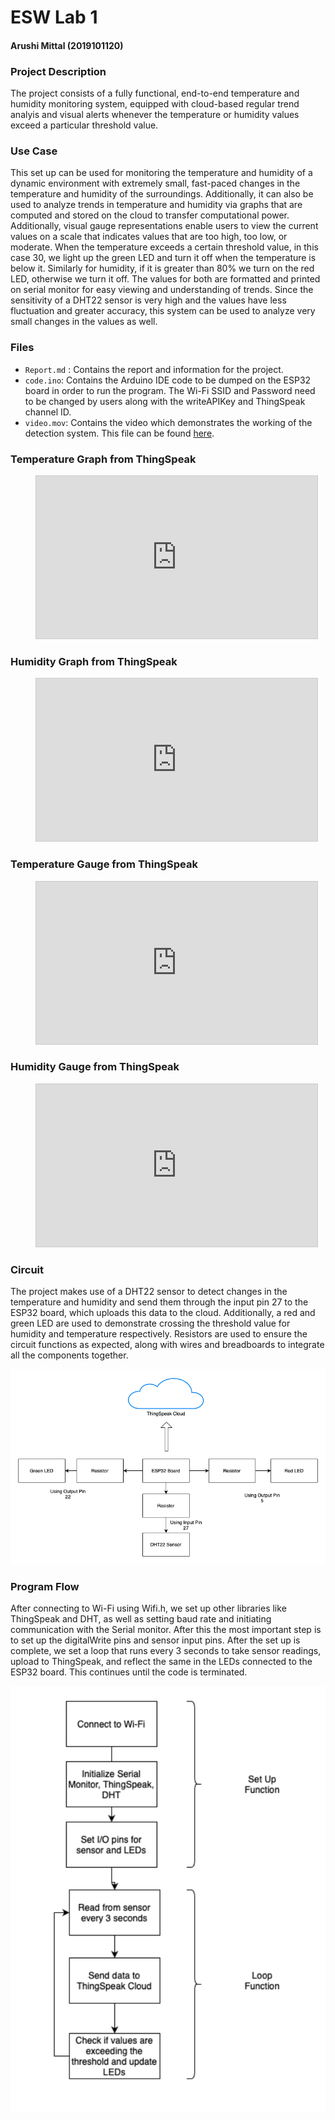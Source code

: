 # ESW Lab 1

#### Arushi Mittal (2019101120)

### Project Description 

The project consists of a fully functional, end-to-end temperature and humidity monitoring system, equipped with cloud-based regular trend analyis and visual alerts whenever the temperature or humidity values exceed a particular threshold value.

### Use Case 

This set up can be used for monitoring the temperature and humidity of a dynamic environment with extremely small, fast-paced changes in the temperature and humidity of the surroundings. Additionally, it can also be used to analyze trends in temperature and humidity via graphs that are computed and stored on the cloud to transfer computational power. Additionally, visual gauge representations enable users to view the current values on a scale that indicates values that are too high, too low, or moderate. When the temperature exceeds a certain threshold value, in this case 30, we light up the green LED and turn it off when the temperature is below it. Similarly for humidity, if it is greater than 80% we turn on the red LED, otherwise we turn it off. The values for both are formatted and printed on serial monitor for easy viewing and understanding of trends. Since the sensitivity of a DHT22 sensor is very high and the values have less fluctuation and greater accuracy, this system can be used to analyze very small changes in the values as well.

### Files
- `Report.md` : Contains the report and information for the project.
- `code.ino`: Contains the Arduino IDE code to be dumped on the ESP32 board in order to run the program. The Wi-Fi SSID and Password need to be changed by users along with the writeAPIKey and ThingSpeak channel ID.
- `video.mov`: Contains the video which demonstrates the working of the detection system. This file can be found [here](https://iiitaphyd-my.sharepoint.com/:v:/g/personal/arushi_mittal_students_iiit_ac_in/EcwZsQISrJJPlaEsNCckA_ABmurGQIR8LUcU8WGfTndFUg?e=ZBcI85).

<!-- ### Graphs

![Graphs](./graph.png)

### Gauges

![Gauges](meters.png) -->

### Temperature Graph from ThingSpeak

<figure class = "container">
<iframe width="450" height="260" style="border: 1px solid #cccccc;" src="https://thingspeak.com/channels/1502645/charts/1?bgcolor=%23ffffff&color=%23d62020&dynamic=true&results=60&title=Temperature&type=line"></iframe>
</figure>

### Humidity Graph from ThingSpeak

<figure class = "container">
<iframe width="450" height="260" style="border: 1px solid #cccccc;" src="https://thingspeak.com/channels/1502645/charts/2?bgcolor=%23ffffff&color=%23d62020&dynamic=true&results=60&title=Humidity&type=line"></iframe>
</figure>

### Temperature Gauge from ThingSpeak

<figure class = "container">
<iframe width="450" height="260" style="border: 1px solid #cccccc;" src="https://thingspeak.com/channels/1502645/widgets/356833"></iframe>
</figure>

### Humidity Gauge from ThingSpeak

<figure class = "container">
<iframe width="450" height="260" style="border: 1px solid #cccccc;" src="https://thingspeak.com/channels/1502645/widgets/356834"></iframe>
</figure>

### Circuit

The project makes use of a DHT22 sensor to detect changes in the temperature and humidity and send them through the input pin 27 to the ESP32 board, which uploads this data to the cloud. Additionally, a red and green LED are used to demonstrate crossing the threshold value for humidity and temperature respectively. Resistors are used to ensure the circuit functions as expected, along with wires and breadboards to integrate all the components together.

![Circuit Diagram](./Circuit.png)

### Program Flow

After connecting to Wi-Fi using Wifi.h, we set up other libraries like ThingSpeak and DHT, as well as setting baud rate and initiating communication with the Serial monitor. After this the most important step is to set up the digitalWrite pins and sensor input pins. After the set up is complete, we set a loop that runs every 3 seconds to take sensor readings, upload to ThingSpeak, and reflect the same in the LEDs connected to the ESP32 board. This continues until the code is terminated.

![Program Flow](./flow.png)